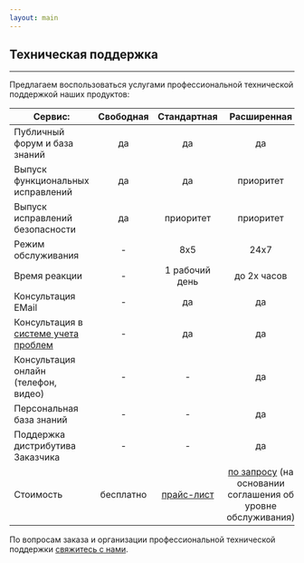 ```yaml
---
layout: main
---
```

<section id="support" class="page-section">
    <div class="container px-4 px-lg-5 py-5">
        <div class="row justify-content-center">
            <div class="col">
                <h1>Техническая поддержка</h1>
                <hr class="divider" />
            </div>
        </div>
        <div class="row">
            <div class="col">
                <p>Предлагаем воспользоваться услугами профессиональной технической поддержкой наших продуктов:</p>
                <table class="table">
                    <thead>
                        <tr>
                            <th scope="col">Сервис: </th>
                            <th scope="col" style="text-align: center;">Свободная</th>
                            <th scope="col" style="text-align: center;">Стандартная</th>
                            <th scope="col" style="text-align: center;">Расширенная</th>
                        </tr>
                    </thead>
                    <tbody>
                        <tr>
                            <td scope="row">Публичный форум и база знаний</td>
                            <td scope="row" style="text-align: center;">да</td>
                            <td scope="row" style="text-align: center;">да</td>
                            <td scope="row" style="text-align: center;">да</td>
                        </tr>
                        <tr>
                            <td scope="row">Выпуск функциональных исправлений</td>
                            <td scope="row" style="text-align: center;">да</td>
                            <td scope="row" style="text-align: center;">да</td>
                            <td scope="row" style="text-align: center;">приоритет</td>
                        </tr>
                        <tr>
                            <td scope="row">Выпуск исправлений безопасности</td>
                            <td scope="row" style="text-align: center;">да</td>
                            <td scope="row" style="text-align: center;">приоритет</td>
                            <td scope="row" style="text-align: center;">приоритет</td>
                        </tr>
                        <tr>
                            <td scope="row">Режим обслуживания</td>
                            <td scope="row" style="text-align: center;">-</td>
                            <td scope="row" style="text-align: center;">8х5</td>
                            <td scope="row" style="text-align: center;">24х7</td>
                        </tr>
                        <tr>
                            <td scope="row">Время реакции</td>
                            <td scope="row" style="text-align: center;">-</td>
                            <td scope="row" style="text-align: center;">1 рабочий день</td>
                            <td scope="row" style="text-align: center;">до 2х часов</td>
                        </tr>
                        <tr>
                            <td scope="row">Консультация EMail</td>
                            <td scope="row" style="text-align: center;">-</td>
                            <td scope="row" style="text-align: center;">да</td>
                            <td scope="row" style="text-align: center;">да</td>
                        </tr>
                        <tr>
                            <td scope="row">Консультация в <a href="https://support.3a-systems.ru/">системе учета проблем</a></td>
                            <td scope="row" style="text-align: center;">-</td>
                            <td scope="row" style="text-align: center;">да</td>
                            <td scope="row" style="text-align: center;">да</td>
                        </tr>
                        <tr>
                            <td scope="row">Консультация онлайн (телефон, видео)</td>
                            <td scope="row" style="text-align: center;">-</td>
                            <td scope="row" style="text-align: center;">-</td>
                            <td scope="row" style="text-align: center;">да</td>
                        </tr>
                        <tr>
                            <td scope="row">Персональная база знаний</td>
                            <td scope="row" style="text-align: center;">-</td>
                            <td scope="row" style="text-align: center;">-</td>
                            <td scope="row" style="text-align: center;">да</td>
                        </tr>
                        <tr>
                            <td scope="row">Поддержка дистрибутива Заказчика</td>
                            <td scope="row" style="text-align: center;">-</td>
                            <td scope="row" style="text-align: center;">-</td>
                            <td scope="row" style="text-align: center;">да</td>
                        </tr>
                        <tr>
                            <td scope="row">Стоимость</td>
                            <td scope="row" style="text-align: center;">бесплатно</td>
                            <td scope="row" style="text-align: center;"><a href="/price#support">прайс-лист</a></td>
                            <td scope="row" style="text-align: center;"><a href="/contacts">по запросу</a> (на основании соглашения об уровне обслуживания)</td>
                        </tr>
                    </tbody>
                </table>
            </div>
        </div>
        <p>По вопросам заказа и организации профессиональной технической поддержки <a href="/contacts">свяжитесь с нами</a>.</p>
    </div>
</section>